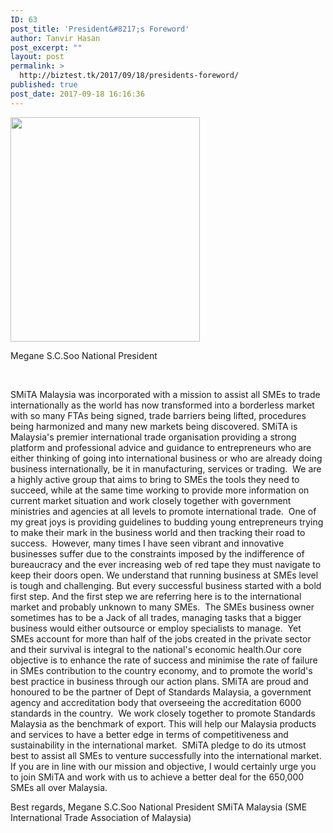 ```yaml
---
ID: 63
post_title: 'President&#8217;s Foreword'
author: Tanvir Hasan
post_excerpt: ""
layout: post
permalink: >
  http://biztest.tk/2017/09/18/presidents-foreword/
published: true
post_date: 2017-09-18 16:16:36
---
```

<img class="alignleft" src="https://static.wixstatic.com/media/88dbe3_f734cf0e1afb43ff99ef542b22405e92~mv2_d_1391_1568_s_2.png/v1/fill/w_540,h_639,al_c,usm_0.66_1.00_0.01/88dbe3_f734cf0e1afb43ff99ef542b22405e92~mv2_d_1391_1568_s_2.png" width="303" height="359" />
<p style="text-align: left;">Megane S.C.Soo
National President</p>
&nbsp;

SMiTA Malaysia was incorporated with a mission to assist all SMEs to trade internationally as the world has now transformed into a borderless market with so many FTAs being signed, trade barriers being lifted, procedures being harmonized and many new markets being discovered.
​
SMiTA is Malaysia's premier international trade organisation providing a strong platform and professional advice and guidance to entrepreneurs who are either thinking of going into international business or who are already doing business internationally, be it in manufacturing, services or trading.
​
We are a highly active group that aims to bring to SMEs the tools they need to succeed, while at the same time working to provide more information on current market situation and work closely together with government ministries and agencies at all levels to promote international trade.
​
One of my great joys is providing guidelines to budding young entrepreneurs trying to make their mark in the business world and then tracking their road to success.
​
However, many times I have seen vibrant and innovative businesses suffer due to the constraints imposed by the indifference of bureaucracy and the ever increasing web of red tape they must navigate to keep their doors open.
​
We understand that running business at SMEs level is tough and challenging. But every successful business started with a bold first step. And the first step we are referring here is to the international market and probably unknown to many SMEs.
​
The SMEs business owner sometimes has to be a Jack of all trades, managing tasks that a bigger business would either outsource or employ specialists to manage.
​
Yet SMEs account for more than half of the jobs created in the private sector and their survival is integral to the national's economic health.
​
Our core objective is to enhance the rate of success and minimise the rate of failure in SMEs contribution to the country economy, and to promote the world's best practice in business through our action plans.
​
SMiTA are proud and honoured to be the partner of Dept of Standards Malaysia, a government agency and accreditation body that overseeing the accreditation 6000 standards in the country.
​
We work closely together to promote Standards Malaysia as the benchmark of export. This will help our Malaysia products and services to have a better edge in terms of competitiveness and sustainability in the international market.
​
SMiTA pledge to do its utmost best to assist all SMEs to venture successfully into the international market.
​
If you are in line with our mission and objective, I would certainly urge you to join SMiTA and work with us to achieve a better deal for the 650,000 SMEs all over Malaysia.
​
​

Best regards,
Megane S.C.Soo
National President
SMiTA Malaysia (SME International Trade Association of Malaysia)